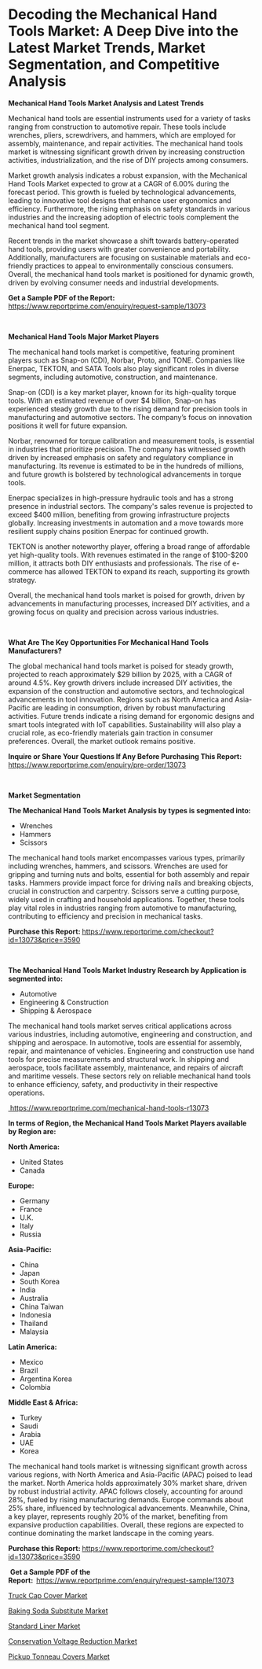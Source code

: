 <p><h1>Decoding the Mechanical Hand Tools Market: A Deep Dive into the Latest Market Trends, Market Segmentation, and Competitive Analysis</h1></p><p><strong>Mechanical Hand Tools Market Analysis and Latest Trends</strong></p>
<p><p>Mechanical hand tools are essential instruments used for a variety of tasks ranging from construction to automotive repair. These tools include wrenches, pliers, screwdrivers, and hammers, which are employed for assembly, maintenance, and repair activities. The mechanical hand tools market is witnessing significant growth driven by increasing construction activities, industrialization, and the rise of DIY projects among consumers.</p><p>Market growth analysis indicates a robust expansion, with the Mechanical Hand Tools Market expected to grow at a CAGR of 6.00% during the forecast period. This growth is fueled by technological advancements, leading to innovative tool designs that enhance user ergonomics and efficiency. Furthermore, the rising emphasis on safety standards in various industries and the increasing adoption of electric tools complement the mechanical hand tool segment.</p><p>Recent trends in the market showcase a shift towards battery-operated hand tools, providing users with greater convenience and portability. Additionally, manufacturers are focusing on sustainable materials and eco-friendly practices to appeal to environmentally conscious consumers. Overall, the mechanical hand tools market is positioned for dynamic growth, driven by evolving consumer needs and industrial developments.</p></p>
<p><strong>Get a Sample PDF of the Report:&nbsp;</strong> <a href="https://www.reportprime.com/enquiry/request-sample/13073">https://www.reportprime.com/enquiry/request-sample/13073</a></p>
<p>&nbsp;</p>
<p><strong>Mechanical Hand Tools Major Market Players</strong></p>
<p><p>The mechanical hand tools market is competitive, featuring prominent players such as Snap-on (CDI), Norbar, Proto, and TONE. Companies like Enerpac, TEKTON, and SATA Tools also play significant roles in diverse segments, including automotive, construction, and maintenance.</p><p>Snap-on (CDI) is a key market player, known for its high-quality torque tools. With an estimated revenue of over $4 billion, Snap-on has experienced steady growth due to the rising demand for precision tools in manufacturing and automotive sectors. The company’s focus on innovation positions it well for future expansion.</p><p>Norbar, renowned for torque calibration and measurement tools, is essential in industries that prioritize precision. The company has witnessed growth driven by increased emphasis on safety and regulatory compliance in manufacturing. Its revenue is estimated to be in the hundreds of millions, and future growth is bolstered by technological advancements in torque tools.</p><p>Enerpac specializes in high-pressure hydraulic tools and has a strong presence in industrial sectors. The company's sales revenue is projected to exceed $400 million, benefiting from growing infrastructure projects globally. Increasing investments in automation and a move towards more resilient supply chains position Enerpac for continued growth.</p><p>TEKTON is another noteworthy player, offering a broad range of affordable yet high-quality tools. With revenues estimated in the range of $100-$200 million, it attracts both DIY enthusiasts and professionals. The rise of e-commerce has allowed TEKTON to expand its reach, supporting its growth strategy.</p><p>Overall, the mechanical hand tools market is poised for growth, driven by advancements in manufacturing processes, increased DIY activities, and a growing focus on quality and precision across various industries.</p></p>
<p>&nbsp;</p>
<p><strong>What Are The Key Opportunities For Mechanical Hand Tools Manufacturers?</strong></p>
<p><p>The global mechanical hand tools market is poised for steady growth, projected to reach approximately $29 billion by 2025, with a CAGR of around 4.5%. Key growth drivers include increased DIY activities, the expansion of the construction and automotive sectors, and technological advancements in tool innovation. Regions such as North America and Asia-Pacific are leading in consumption, driven by robust manufacturing activities. Future trends indicate a rising demand for ergonomic designs and smart tools integrated with IoT capabilities. Sustainability will also play a crucial role, as eco-friendly materials gain traction in consumer preferences. Overall, the market outlook remains positive.</p></p>
<p><strong>Inquire or Share Your Questions If Any Before Purchasing This Report:</strong> <a href="https://www.reportprime.com/enquiry/pre-order/13073">https://www.reportprime.com/enquiry/pre-order/13073</a></p>
<p>&nbsp;</p>
<p><strong>Market Segmentation</strong></p>
<p><strong>The Mechanical Hand Tools Market Analysis by types is segmented into:</strong></p>
<p><ul><li>Wrenches</li><li>Hammers</li><li>Scissors</li></ul></p>
<p><p>The mechanical hand tools market encompasses various types, primarily including wrenches, hammers, and scissors. Wrenches are used for gripping and turning nuts and bolts, essential for both assembly and repair tasks. Hammers provide impact force for driving nails and breaking objects, crucial in construction and carpentry. Scissors serve a cutting purpose, widely used in crafting and household applications. Together, these tools play vital roles in industries ranging from automotive to manufacturing, contributing to efficiency and precision in mechanical tasks.</p></p>
<p><strong>Purchase this Report:&nbsp;</strong><a href="https://www.reportprime.com/checkout?id=13073&price=3590">https://www.reportprime.com/checkout?id=13073&price=3590</a></p>
<p>&nbsp;</p>
<p><strong>The Mechanical Hand Tools Market Industry Research by Application is segmented into:</strong></p>
<p><ul><li>Automotive</li><li>Engineering & Construction</li><li>Shipping & Aerospace</li></ul></p>
<p><p>The mechanical hand tools market serves critical applications across various industries, including automotive, engineering and construction, and shipping and aerospace. In automotive, tools are essential for assembly, repair, and maintenance of vehicles. Engineering and construction use hand tools for precise measurements and structural work. In shipping and aerospace, tools facilitate assembly, maintenance, and repairs of aircraft and maritime vessels. These sectors rely on reliable mechanical hand tools to enhance efficiency, safety, and productivity in their respective operations.</p></p>
<p><a href="https://www.reportprime.com/mechanical-hand-tools-r13073">&nbsp;https://www.reportprime.com/mechanical-hand-tools-r13073</a></p>
<p><strong>In terms of Region, the Mechanical Hand Tools Market Players available by Region are:</strong></p>
<p>
    <p> <strong> North America: </strong>
        <ul>
            <li>United States</li>
            <li>Canada</li>
        </ul>
        </p> 
    <p> <strong> Europe: </strong>
        <ul>
            <li>Germany</li>
            <li>France</li>
            <li>U.K.</li>
            <li>Italy</li>
            <li>Russia</li>
        </ul>
        </p> 
    <p> <strong> Asia-Pacific: </strong>
        <ul>
            <li>China</li>
            <li>Japan</li>
            <li>South Korea</li>
            <li>India</li>
            <li>Australia</li>
            <li>China Taiwan</li>
            <li>Indonesia</li>
            <li>Thailand</li>
            <li>Malaysia</li>
        </ul>
        </p> 
    <p> <strong> Latin America: </strong>
        <ul>
            <li>Mexico</li>
            <li>Brazil</li>
            <li>Argentina Korea</li>
            <li>Colombia</li>
        </ul>
        </p> 
    <p> <strong> Middle East & Africa: </strong>
        <ul>
            <li>Turkey</li>
            <li>Saudi</li>
            <li>Arabia</li>
            <li>UAE</li>
            <li>Korea</li>
        </ul>
    </p>
    </p>
<p><p>The mechanical hand tools market is witnessing significant growth across various regions, with North America and Asia-Pacific (APAC) poised to lead the market. North America holds approximately 30% market share, driven by robust industrial activity. APAC follows closely, accounting for around 28%, fueled by rising manufacturing demands. Europe commands about 25% share, influenced by technological advancements. Meanwhile, China, a key player, represents roughly 20% of the market, benefiting from expansive production capabilities. Overall, these regions are expected to continue dominating the market landscape in the coming years.</p></p>
<p><strong>Purchase this Report: </strong><a href="https://www.reportprime.com/checkout?id=13073&price=3590">https://www.reportprime.com/checkout?id=13073&price=3590</a></p>
<p>&nbsp;<strong>Get a Sample PDF of the Report:&nbsp;&nbsp;</strong><a href="https://www.reportprime.com/enquiry/request-sample/13073">https://www.reportprime.com/enquiry/request-sample/13073</a></p>
<p><strong></strong></p>
<p><p><a href="https://www.linkedin.com/pulse/truck-cap-cover-industry-forecast-market-shifts-strategic-6tsae?trackingId=jUoNRQiQTGikrKKQFR4pFg%3D%3D">Truck Cap Cover Market</a></p><p><a href="https://issuu.com/reportprime-2/docs/baking-soda-substitute-market-size-_34619e8fe245e9">Baking Soda Substitute Market</a></p><p><a href="https://issuu.com/reportprime-2/docs/standard-liner-market-size-2030.ppt_b6411500759871">Standard Liner Market</a></p><p><a href="https://medium.com/@madw10245644/insights-into-the-conservation-voltage-reduction-industry-market-financial-status-market-size-536659d95de8">Conservation Voltage Reduction Market</a></p><p><a href="https://www.linkedin.com/pulse/future-innovation-global-pickup-tonneau-covers-market-growth-vo0ye?trackingId=9QIGB%2FYLQhO%2BbEh1lcUeFg%3D%3D">Pickup Tonneau Covers Market</a></p></p>